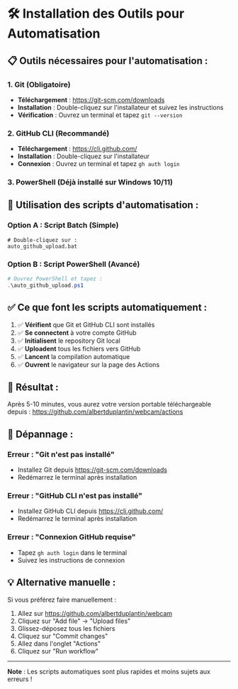 # 🛠️ Installation des Outils pour Automatisation

## 📋 **Outils nécessaires pour l'automatisation :**

### **1. Git (Obligatoire)**
- **Téléchargement** : https://git-scm.com/downloads
- **Installation** : Double-cliquez sur l'installateur et suivez les instructions
- **Vérification** : Ouvrez un terminal et tapez `git --version`

### **2. GitHub CLI (Recommandé)**
- **Téléchargement** : https://cli.github.com/
- **Installation** : Double-cliquez sur l'installateur
- **Connexion** : Ouvrez un terminal et tapez `gh auth login`

### **3. PowerShell (Déjà installé sur Windows 10/11)**

## 🚀 **Utilisation des scripts d'automatisation :**

### **Option A : Script Batch (Simple)**
```batch
# Double-cliquez sur :
auto_github_upload.bat
```

### **Option B : Script PowerShell (Avancé)**
```powershell
# Ouvrez PowerShell et tapez :
.\auto_github_upload.ps1
```

## ✅ **Ce que font les scripts automatiquement :**

1. ✅ **Vérifient** que Git et GitHub CLI sont installés
2. ✅ **Se connectent** à votre compte GitHub
3. ✅ **Initialisent** le repository Git local
4. ✅ **Uploadent** tous les fichiers vers GitHub
5. ✅ **Lancent** la compilation automatique
6. ✅ **Ouvrent** le navigateur sur la page des Actions

## 🎯 **Résultat :**

Après 5-10 minutes, vous aurez votre version portable téléchargeable depuis :
https://github.com/albertduplantin/webcam/actions

## 🔧 **Dépannage :**

### **Erreur : "Git n'est pas installé"**
- Installez Git depuis https://git-scm.com/downloads
- Redémarrez le terminal après installation

### **Erreur : "GitHub CLI n'est pas installé"**
- Installez GitHub CLI depuis https://cli.github.com/
- Redémarrez le terminal après installation

### **Erreur : "Connexion GitHub requise"**
- Tapez `gh auth login` dans le terminal
- Suivez les instructions de connexion

## 💡 **Alternative manuelle :**

Si vous préférez faire manuellement :
1. Allez sur https://github.com/albertduplantin/webcam
2. Cliquez sur "Add file" → "Upload files"
3. Glissez-déposez tous les fichiers
4. Cliquez sur "Commit changes"
5. Allez dans l'onglet "Actions"
6. Cliquez sur "Run workflow"

---

**Note** : Les scripts automatiques sont plus rapides et moins sujets aux erreurs ! 